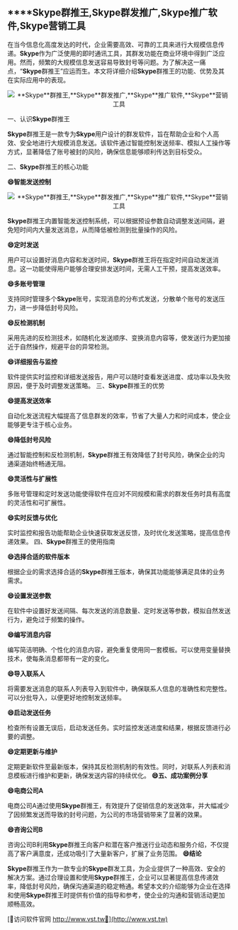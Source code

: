 ## ****Skype**群推王,**Skype**群发推广,**Skype**推广软件,**Skype**营销工具**

在当今信息化高度发达的时代，企业需要高效、可靠的工具来进行大规模信息传递。**Skype**作为广泛使用的即时通讯工具，其群发功能在商业环境中得到广泛应用。然而，频繁的大规模信息发送容易导致封号等问题。为了解决这一痛点，“**Skype**群推王”应运而生。本文将详细介绍**Skype**群推王的功能、优势及其在实际应用中的表现。

 <center><img src="https://vst.tw/MP4/tuiguang/png/1.png" alt="**Skype**群推王,**Skype**群发推广,**Skype**推广软件,**Skype**营销工具"></center>

一、认识**Skype**群推王

**Skype**群推王是一款专为**Skype**用户设计的群发软件，旨在帮助企业和个人高效、安全地进行大规模消息发送。该软件通过智能控制发送频率、模拟人工操作等方式，显著降低了账号被封的风险，确保信息能够顺利传达到目标受众。

二、**Skype**群推王的核心功能

**😄智能发送控制**

 <center><img src="https://vst.tw/MP4/tuiguang/png/4.png" alt="**Skype**群推王,**Skype**群发推广,**Skype**推广软件,**Skype**营销工具"></center>

**Skype**群推王内置智能发送控制系统，可以根据预设参数自动调整发送间隔，避免短时间内大量发送消息，从而降低被检测到批量操作的风险。

**😄定时发送**

用户可以设置好消息内容和发送时间，**Skype**群推王将在指定时间自动发送消息。这一功能使得用户能够合理安排发送时间，无需人工干预，提高发送效率。

**😄多账号管理**

支持同时管理多个**Skype**账号，实现消息的分布式发送，分散单个账号的发送压力，进一步降低封号风险。

**😄反检测机制**

采用先进的反检测技术，如随机化发送顺序、变换消息内容等，使发送行为更加接近于自然操作，规避平台的异常检测。

**😄详细报告与监控**

软件提供实时监控和详细发送报告，用户可以随时查看发送进度、成功率以及失败原因，便于及时调整发送策略。
三、**Skype**群推王的优势

**😄提高发送效率**

自动化发送流程大幅提高了信息群发的效率，节省了大量人力和时间成本，使企业能够更专注于核心业务。

**😄降低封号风险**

通过智能控制和反检测机制，**Skype**群推王有效降低了封号风险，确保企业的沟通渠道始终畅通无阻。

**😄灵活性与扩展性**

多账号管理和定时发送功能使得软件在应对不同规模和需求的群发任务时具有高度的灵活性和可扩展性。

**😄实时反馈与优化**

实时监控和报告功能帮助企业快速获取发送反馈，及时优化发送策略，提高信息传递效果。
四、**Skype**群推王的使用指南

**😄选择合适的软件版本**

根据企业的需求选择合适的**Skype**群推王版本，确保其功能能够满足具体的业务需求。

**😄设置发送参数**

在软件中设置好发送间隔、每次发送的消息数量、定时发送等参数，模拟自然发送行为，避免过于频繁的操作。

**😄编写消息内容**

编写简洁明确、个性化的消息内容，避免重复使用同一套模板。可以使用变量替换技术，使每条消息都带有一定的变化。

**😄导入联系人**

将需要发送消息的联系人列表导入到软件中，确保联系人信息的准确性和完整性。可以分批导入，以便更好地控制发送频率。

**😄启动发送任务**

检查所有设置无误后，启动发送任务。实时监控发送进度和结果，根据反馈进行必要的调整。

**😄定期更新与维护**

定期更新软件至最新版本，保持其反检测机制的有效性。同时，对联系人列表和消息模板进行维护和更新，确保发送内容的持续优化。
**😄五、成功案例分享**

**😄电商公司A**

电商公司A通过使用**Skype**群推王，有效提升了促销信息的发送效率，并大幅减少了因频繁发送而导致的封号问题，为公司的市场营销带来了显著的效果。

**😄咨询公司B**

咨询公司B利用**Skype**群推王向客户和潜在客户推送行业动态和服务介绍，不仅提高了客户满意度，还成功吸引了大量新客户，扩展了业务范围。
**😄结论**

**Skype**群推王作为一款专业的**Skype**群发工具，为企业提供了一种高效、安全的解决方案。通过合理设置和使用**Skype**群推王，企业可以显著提高信息传递效率，降低封号风险，确保沟通渠道的稳定畅通。希望本文的介绍能够为企业在选择和使用**Skype**群推王时提供有价值的指导和参考，使企业的沟通和营销活动更加顺畅高效。


[👻访问软件官网 http://www.vst.tw👻](http://www.vst.tw)
